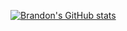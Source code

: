 [![Brandon's GitHub stats](https://github-readme-stats.vercel.app/api?username=brandonin&count_private=true)](https://github.com/anuraghazra/github-readme-stats)
